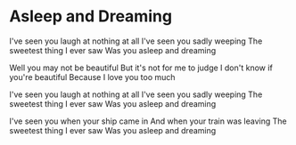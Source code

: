 # Asleep and Dreaming

I've seen you laugh at nothing at all
I've seen you sadly weeping
The sweetest thing I ever saw
Was you asleep and dreaming

Well you may not be beautiful
But it's not for me to judge
I don't know if you're beautiful
Because I love you too much

I've seen you laugh at nothing at all
I've seen you sadly weeping
The sweetest thing I ever saw
Was you asleep and dreaming

I've seen you when your ship came in
And when your train was leaving
The sweetest thing I ever saw
Was you asleep and dreaming
